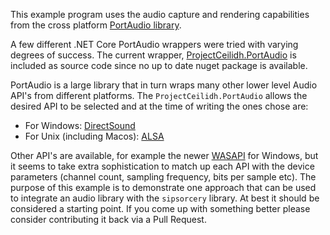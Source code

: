 This example program uses the audio capture and rendering capabilities from the cross platform [PortAudio library](http://www.portaudio.com/).

A few different .NET Core PortAudio wrappers were tried with varying degrees of success. The current wrapper, [ProjectCeilidh.PortAudio](https://github.com/Ceilidh-Team/PortAudio) is included as source code since no up to date nuget package is available.

PortAudio is a large library that in turn wraps many other lower level Audio API's from different platforms. The `ProjectCeilidh.PortAudio` allows the desired API to be selected and at the time of writing the ones chose are:

 - For Windows: [DirectSound](https://en.wikipedia.org/wiki/DirectSound)
 - For Unix (including Macos): [ALSA](https://en.wikipedia.org/wiki/Advanced_Linux_Sound_Architecture)

 Other API's are available, for example the newer [WASAPI](https://en.wikipedia.org/wiki/Technical_features_new_to_Windows_Vista#Audio_stack_architecture) for Windows, but it seems to take extra sophistication to match up each API with the device parameters (channel count, sampling frequency, bits per sample etc). The purpose of this example is to demonstrate one approach that can be used to integrate an audio library with the `sipsorcery` library. At best it should be considered a starting point. If you come up with something better please consider contributing it back via a Pull Request.